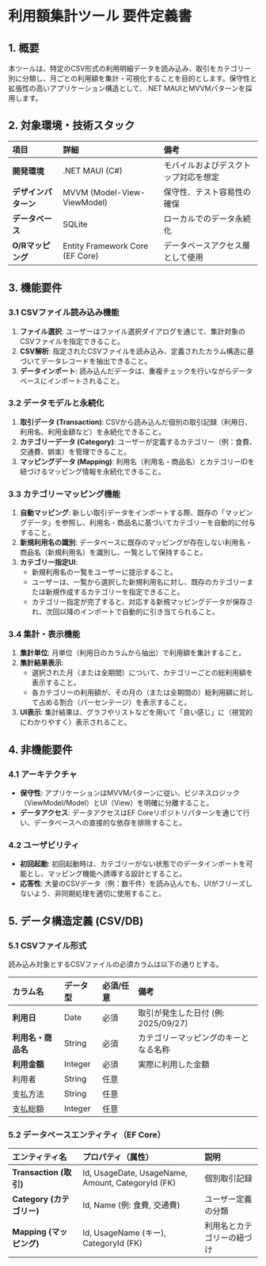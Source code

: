 # **利用額集計ツール 要件定義書**

## **1\. 概要**

本ツールは、特定のCSV形式の利用明細データを読み込み、取引をカテゴリー別に分類し、月ごとの利用額を集計・可視化することを目的とします。保守性と拡張性の高いアプリケーション構造として、.NET MAUIとMVVMパターンを採用します。

## **2\. 対象環境・技術スタック**

| 項目 | 詳細 | 備考 |
| :---- | :---- | :---- |
| **開発環境** | .NET MAUI (C\#) | モバイルおよびデスクトップ対応を想定 |
| **デザインパターン** | MVVM (Model-View-ViewModel) | 保守性、テスト容易性の確保 |
| **データベース** | SQLite | ローカルでのデータ永続化 |
| **O/Rマッピング** | Entity Framework Core (EF Core) | データベースアクセス層として使用 |

## **3\. 機能要件**

### **3.1 CSVファイル読み込み機能**

1. **ファイル選択**: ユーザーはファイル選択ダイアログを通じて、集計対象のCSVファイルを指定できること。  
2. **CSV解析**: 指定されたCSVファイルを読み込み、定義されたカラム構造に基づいてデータレコードを抽出できること。  
3. **データインポート**: 読み込んだデータは、重複チェックを行いながらデータベースにインポートされること。

### **3.2 データモデルと永続化**

1. **取引データ (Transaction)**: CSVから読み込んだ個別の取引記録（利用日、利用名、利用金額など）を永続化できること。  
2. **カテゴリーデータ (Category)**: ユーザーが定義するカテゴリー（例：食費、交通費、娯楽）を管理できること。  
3. **マッピングデータ (Mapping)**: 利用名（利用名・商品名）とカテゴリーIDを紐づけるマッピング情報を永続化できること。

### **3.3 カテゴリーマッピング機能**

1. **自動マッピング**: 新しい取引データをインポートする際、既存の「マッピングデータ」を参照し、利用名・商品名に基づいてカテゴリーを自動的に付与すること。  
2. **新規利用名の識別**: データベースに既存のマッピングが存在しない利用名・商品名（新規利用名）を識別し、一覧として保持すること。  
3. **カテゴリー指定UI**:  
   * 新規利用名の一覧をユーザーに提示すること。  
   * ユーザーは、一覧から選択した新規利用名に対し、既存のカテゴリーまたは新規作成するカテゴリーを指定できること。  
   * カテゴリー指定が完了すると、対応する新規マッピングデータが保存され、次回以降のインポートで自動的に引き当てられること。

### **3.4 集計・表示機能**

1. **集計単位**: 月単位（利用日のカラムから抽出）で利用額を集計すること。  
2. **集計結果表示**:  
   * 選択された月（または全期間）について、カテゴリーごとの総利用額を表示すること。  
   * 各カテゴリーの利用額が、その月の（または全期間の）総利用額に対して占める割合（パーセンテージ）を表示すること。  
3. **UI表示**: 集計結果は、グラフやリストなどを用いて「良い感じ」に（視覚的にわかりやすく）表示されること。

## **4\. 非機能要件**

### **4.1 アーキテクチャ**

* **保守性**: アプリケーションはMVVMパターンに従い、ビジネスロジック（ViewModel/Model）とUI（View）を明確に分離すること。  
* **データアクセス**: データアクセスはEF Coreリポジトリパターンを通じて行い、データベースへの直接的な依存を排除すること。

### **4.2 ユーザビリティ**

* **初回起動**: 初回起動時は、カテゴリーがない状態でのデータインポートを可能とし、マッピング機能へ誘導する設計とすること。  
* **応答性**: 大量のCSVデータ（例：数千件）を読み込んでも、UIがフリーズしないよう、非同期処理を適切に使用すること。

## **5\. データ構造定義 (CSV/DB)**

### **5.1 CSVファイル形式**

読み込み対象とするCSVファイルの必須カラムは以下の通りとする。

| カラム名 | データ型 | 必須/任意 | 備考 |
| :---- | :---- | :---- | :---- |
| **利用日** | Date | 必須 | 取引が発生した日付 (例: 2025/09/27) |
| **利用名・商品名** | String | 必須 | カテゴリーマッピングのキーとなる名称 |
| **利用金額** | Integer | 必須 | 実際に利用した金額 |
| 利用者 | String | 任意 |  |
| 支払方法 | String | 任意 |  |
| 支払総額 | Integer | 任意 |  |

### **5.2 データベースエンティティ（EF Core）**

| エンティティ名 | プロパティ（属性） | 説明 |
| :---- | :---- | :---- |
| **Transaction (取引)** | Id, UsageDate, UsageName, Amount, CategoryId (FK) | 個別取引記録 |
| **Category (カテゴリー)** | Id, Name (例: 食費, 交通費) | ユーザー定義の分類 |
| **Mapping (マッピング)** | Id, UsageName (キー), CategoryId (FK) | 利用名とカテゴリーの紐づけ |

